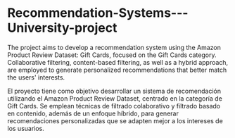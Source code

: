 # Recommendation-Systems---University-project

The project aims to develop a recommendation system using the Amazon Product Review Dataset: Gift Cards, focused on the Gift Cards category. 
Collaborative filtering, content-based filtering, as well as a hybrid approach, are employed to generate personalized recommendations that better match the users' interests.
 
 
 El proyecto tiene como objetivo desarrollar un sistema de recomendación utilizando el Amazon Product Review Dataset, centrado en la categoría de Gift Cards. 
 Se emplean técnicas de filtrado colaborativo y filtrado basado en contenido, además de un enfoque híbrido, para generar recomendaciones personalizadas que se adapten mejor a los intereses de los usuarios.
